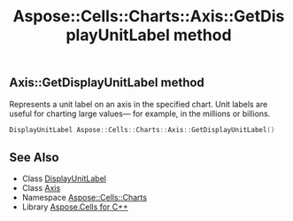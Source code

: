 ﻿---
title: Aspose::Cells::Charts::Axis::GetDisplayUnitLabel method
linktitle: GetDisplayUnitLabel
second_title: Aspose.Cells for C++ API Reference
description: 'Aspose::Cells::Charts::Axis::GetDisplayUnitLabel method. Represents a unit label on an axis in the specified chart. Unit labels are useful for charting large values— for example, in the millions or billions in C++.'
type: docs
weight: 4900
url: /cpp/aspose.cells.charts/axis/getdisplayunitlabel/
---
## Axis::GetDisplayUnitLabel method


Represents a unit label on an axis in the specified chart. Unit labels are useful for charting large values— for example, in the millions or billions.

```cpp
DisplayUnitLabel Aspose::Cells::Charts::Axis::GetDisplayUnitLabel()
```

## See Also

* Class [DisplayUnitLabel](../../displayunitlabel/)
* Class [Axis](../)
* Namespace [Aspose::Cells::Charts](../../)
* Library [Aspose.Cells for C++](../../../)
